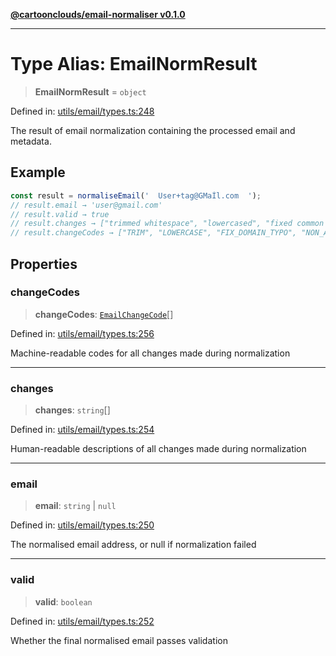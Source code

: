 [**@cartoonclouds/email-normaliser v0.1.0**](../README.md)

***

# Type Alias: EmailNormResult

> **EmailNormResult** = `object`

Defined in: [utils/email/types.ts:248](https://gitlab.com/good-life/glp-frontend/-/blob/main/packages/plugins/email-normaliser/src/utils/email/types.ts#L248)

The result of email normalization containing the processed email and metadata.

## Example

```typescript
const result = normaliseEmail('  User+tag@GMaÍl.com  ');
// result.email → 'user@gmail.com'
// result.valid → true
// result.changes → ["trimmed whitespace", "lowercased", "fixed common domain typo: gmai → gmail", "removed non-ASCII: É → E"]
// result.changeCodes → ["TRIM", "LOWERCASE", "FIX_DOMAIN_TYPO", "NON_ASCII_REMOVED"]
```

## Properties

### changeCodes

> **changeCodes**: [`EmailChangeCode`](EmailChangeCode.md)[]

Defined in: [utils/email/types.ts:256](https://gitlab.com/good-life/glp-frontend/-/blob/main/packages/plugins/email-normaliser/src/utils/email/types.ts#L256)

Machine-readable codes for all changes made during normalization

***

### changes

> **changes**: `string`[]

Defined in: [utils/email/types.ts:254](https://gitlab.com/good-life/glp-frontend/-/blob/main/packages/plugins/email-normaliser/src/utils/email/types.ts#L254)

Human-readable descriptions of all changes made during normalization

***

### email

> **email**: `string` \| `null`

Defined in: [utils/email/types.ts:250](https://gitlab.com/good-life/glp-frontend/-/blob/main/packages/plugins/email-normaliser/src/utils/email/types.ts#L250)

The normalised email address, or null if normalization failed

***

### valid

> **valid**: `boolean`

Defined in: [utils/email/types.ts:252](https://gitlab.com/good-life/glp-frontend/-/blob/main/packages/plugins/email-normaliser/src/utils/email/types.ts#L252)

Whether the final normalised email passes validation
